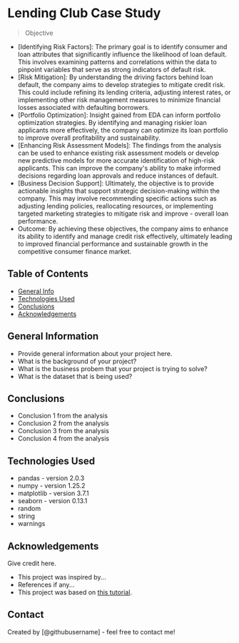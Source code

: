 # Lending Club Case Study
> Objective
- [Identifying Risk Factors]: The primary goal is to identify consumer and loan attributes that significantly influence the likelihood of loan default. This involves examining patterns and correlations within the data to pinpoint variables that serve as strong indicators of default risk.
- [Risk Mitigation]: By understanding the driving factors behind loan default, the company aims to develop strategies to mitigate credit risk. This could include refining its lending criteria, adjusting interest rates, or implementing other risk management measures to minimize financial losses associated with defaulting borrowers.
- [Portfolio Optimization]: Insight gained from EDA can inform portfolio optimization strategies. By identifying and managing riskier loan applicants more effectively, the company can optimize its loan portfolio to improve overall profitability and sustainability.
- [Enhancing Risk Assessment Models]: The findings from the analysis can be used to enhance existing risk assessment models or develop new predictive models for more accurate identification of high-risk applicants. This can improve the company's ability to make informed decisions regarding loan approvals and reduce instances of default.
- [Business Decision Support]: Ultimately, the objective is to provide actionable insights that support strategic decision-making within the company. This may involve recommending specific actions such as adjusting lending policies, reallocating resources, or implementing targeted marketing strategies to mitigate risk and improve - overall loan performance.
- Outcome: By achieving these objectives, the company aims to enhance its ability to identify and manage credit risk effectively, ultimately leading to improved financial performance and sustainable growth in the competitive consumer finance market.



## Table of Contents
* [General Info](#general-information)
* [Technologies Used](#technologies-used)
* [Conclusions](#conclusions)
* [Acknowledgements](#acknowledgements)

<!-- You can include any other section that is pertinent to your problem -->

## General Information
- Provide general information about your project here.
- What is the background of your project?
- What is the business probem that your project is trying to solve?
- What is the dataset that is being used?

<!-- You don't have to answer all the questions - just the ones relevant to your project. -->

## Conclusions
- Conclusion 1 from the analysis
- Conclusion 2 from the analysis
- Conclusion 3 from the analysis
- Conclusion 4 from the analysis

<!-- You don't have to answer all the questions - just the ones relevant to your project. -->

## Technologies Used
- pandas - version 2.0.3
- numpy - version 1.25.2
- matplotlib - version 3.7.1
- seaborn - version 0.13.1
- random
- string
- warnings

<!-- As the libraries versions keep on changing, it is recommended to mention the version of library used in this project -->

## Acknowledgements
Give credit here.
- This project was inspired by...
- References if any...
- This project was based on [this tutorial](https://www.example.com).


## Contact
Created by [@githubusername] - feel free to contact me!


<!-- Optional -->
<!-- ## License -->
<!-- This project is open source and available under the [... License](). -->

<!-- You don't have to include all sections - just the one's relevant to your project -->
